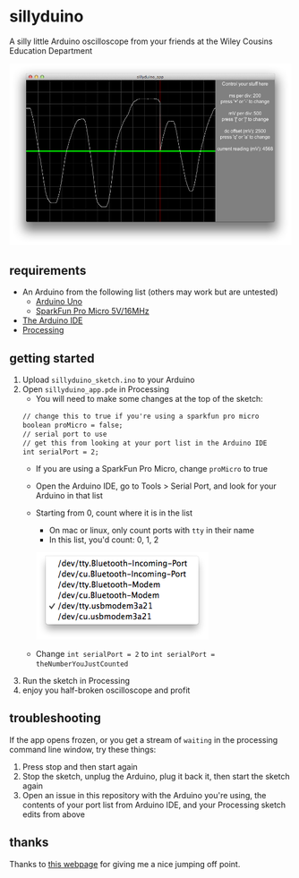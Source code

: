 # sillyduino
A silly little Arduino oscilloscope from your friends at the Wiley Cousins Education Department

![sillyduino screenshot](screenshots/sillyduino.png "it's beautiful!")

## requirements

* An Arduino from the following list (others may work but are untested)
  * [Arduino Uno](http://arduino.cc/en/Main/ArduinoBoardUno)
  * [SparkFun Pro Micro 5V/16MHz](https://www.sparkfun.com/products/12640)
* [The Arduino IDE](http://www.arduino.cc/)
* [Processing](http://www.processing.org/)

## getting started

1. Upload `sillyduino_sketch.ino` to your Arduino
2. Open `sillyduino_app.pde` in Processing
    * You will need to make some changes at the top of the sketch:
    ```processing
    // change this to true if you're using a sparkfun pro micro
    boolean proMicro = false;
    // serial port to use
    // get this from looking at your port list in the Arduino IDE
    int serialPort = 2;
    ```
    * If you are using a SparkFun Pro Micro, change `proMicro` to true
    * Open the Arduino IDE, go to Tools > Serial Port, and look for your Arduino in that list
    * Starting from 0, count where it is in the list
        * On mac or linux, only count ports with `tty` in their name
        * In this list, you'd count: 0, 1, 2

        ![serial list](screenshots/serial-list.png)

    * Change `int serialPort = 2` to `int serialPort = theNumberYouJustCounted`
3. Run the sketch in Processing
4. enjoy you half-broken oscilloscope and profit

## troubleshooting
If the app opens frozen, or you get a stream of `waiting` in the processing command line window, try these things:

1. Press stop and then start again
2. Stop the sketch, unplug the Arduino, plug it back it, then start the sketch again
3. Open an issue in this repository with the Arduino you're using, the contents of your port list from Arduino IDE, and your Processing sketch edits from above

## thanks

Thanks to [this webpage](http://accrochages.drone.ws/en/node/90) for giving me a nice jumping off point.
